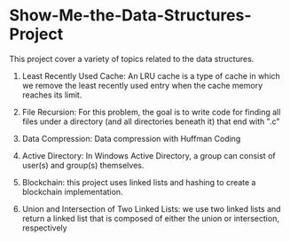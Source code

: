 # Show-Me-the-Data-Structures-Project


This project cover a variety of topics related to the data structures.

1) Least Recently Used Cache: An LRU cache is a type of cache in which we remove the least recently used entry when the cache memory reaches its limit.

2) File Recursion: For this problem, the goal is to write code for finding all files under a directory (and all directories beneath it) that end with ".c"

3) Data Compression: Data compression with Huffman Coding

4)  Active Directory: In Windows Active Directory, a group can consist of user(s) and group(s) themselves.

5) Blockchain: this project uses linked lists and hashing to create a blockchain implementation.

6) Union and Intersection of Two Linked Lists: we use two linked lists and return a linked list that is composed of either the union or intersection, respectively
